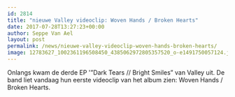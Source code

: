 ```yaml
---
id: 2814
title: "nieuwe Valley videoclip: Woven Hands / Broken Hearts"
date: 2017-07-28T13:27:23+00:00
author: Seppe Van Ael
layout: post
permalink: /news/nieuwe-valley-videoclip-woven-hands-broken-hearts/
image: 12783627_1002361196508450_4385062972805357520_o-e1491750057124.jpg
---
```

Onlangs kwam de derde EP '&#8221;Dark Tears // Bright Smiles&#8221; van Valley uit. De band liet vandaag hun eerste videoclip van het album zien: Woven Hands / Broken Hearts.

&nbsp;